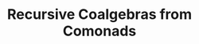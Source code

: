 ---
title: Recursive Coalgebras from Comonads
paper-url: http://www.ioc.ee/~tarmo/papers/cmcs04.pdf
authors:
- Venanzio Capretta
- Tarmo Uustalu
- Varmo Vene
type: paper
tags:
- comonads
- recursive coalgebras
doHaskell-type: research paper
dohaskell-year: 2004
---